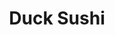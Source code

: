 ---
layout: place
title: "Duck Sushi"
permalink: /oregon/eugene/duck-sushi.html
stateAbbr: OR
stateName: Oregon
cityName: Eugene
seo:
  name: "Duck Sushi"
  type: Restaurant
  links: https://www.ducksushieugeneor.com/
description: "Duck Sushi serves delicious sushi in Eugene, Oregon. Try fresh Japanese dishes for a great dining experience. "
place_id: ChIJzUUawT4ewVQRZQ1-lzqQ1EU
photos:
  - name: >-
      places/ChIJzUUawT4ewVQRZQ1-lzqQ1EU/photos/AeeoHcJbynv8A54ID6rEK2h0oAV6FS1Em-AbKSl8Wpq0HoaHfss0G-wKlcn6LwtUT3UysMQbjEL8UTHSuwYQ4f-IblqmIZLSh4LATE1NRHCy2J6X-NZSvyoN_MEI8uZKlmCmDlRDOiPjHxlLdxbLuHkrnnh0W4X2fYRJa14NJrxYOq81UzrzK84WAMPx_nQEnjpymdAJkxykXNISQXuSkDDqjvyQ4wVv8b8XBdmsGmjyUK2eVB30ja1b9qZZLaG1PllueetEO634JTLPyVyXwOqb8hLy1n3qe90n1B2KKgld7sAk3g
    widthPx: 1008
    heightPx: 565
    authorAttributions:
      - displayName: Duck Sushi
        uri: https://maps.google.com/maps/contrib/106145720116667517954
        photoUri: >-
          https://lh3.googleusercontent.com/a-/ALV-UjXCWj0VN28kvVv-HZG758CTmcDN9FDW4hXTNaqUgQAyt3GT09E=s100-p-k-no-mo
    flagContentUri: >-
      https://www.google.com/local/imagery/report/?cb_client=maps_api_places.places_api&image_key=!1e10!2sAF1QipM0DwBpLt0MXa1u7n2XiDOVdEPXFVcmQEAKLiOr&hl=en-US
    googleMapsUri: >-
      https://www.google.com/maps/place//data=!3m4!1e2!3m2!1sAF1QipM0DwBpLt0MXa1u7n2XiDOVdEPXFVcmQEAKLiOr!2e10!4m2!3m1!1s0x54c11e3ec11a45cd:0x45d4903a977e0d65
  - name: >-
      places/ChIJzUUawT4ewVQRZQ1-lzqQ1EU/photos/AeeoHcKd8r9bAPX1_3SBS6f-ZPX5Oy7brOox4Q8lB98eJt2JHq-Sk5_RwLJGgH9wB63qfSVHVQokdQHiBraSu24pPEkH7SVt0xqjyJOo44M-zw0RWDFi_zwfzEQjneI6KjBbI_siDacQ0yUoEOfwfBmkQ0WhpDzpeVcjA_of1W30WFG-VPmo0IGIJDjHVaalLJETawGgZhtDbyBc13P_ww196Ty1IYXA2kMsYFwwNVbod0Rt64m3MTOFk2XwocS87nmNkgZATlIkb2mSEWObcHOqQjSSrU2MDw6YJwKQZzQ76OINEA
    widthPx: 1280
    heightPx: 1280
    authorAttributions:
      - displayName: Duck Sushi
        uri: https://maps.google.com/maps/contrib/106145720116667517954
        photoUri: >-
          https://lh3.googleusercontent.com/a-/ALV-UjXCWj0VN28kvVv-HZG758CTmcDN9FDW4hXTNaqUgQAyt3GT09E=s100-p-k-no-mo
    flagContentUri: >-
      https://www.google.com/local/imagery/report/?cb_client=maps_api_places.places_api&image_key=!1e10!2sAF1QipOdiKCtb-MFI-RWZfarBN37PV6MAuWEFXC9MLDh&hl=en-US
    googleMapsUri: >-
      https://www.google.com/maps/place//data=!3m4!1e2!3m2!1sAF1QipOdiKCtb-MFI-RWZfarBN37PV6MAuWEFXC9MLDh!2e10!4m2!3m1!1s0x54c11e3ec11a45cd:0x45d4903a977e0d65
  - name: >-
      places/ChIJzUUawT4ewVQRZQ1-lzqQ1EU/photos/AeeoHcIPfnuRwKKz57ZoMGryXEnLqx7h3rePyAPDvFg_DP1AR7pCtc_PoVnx3roA-0_lWtOgBbiNeBnC7t0p7CrPKl_z0f6veHmsbGUB9Om1YzzsrxwFD7WKr0fq4m_bkX6tzJxUi5ATyU6eGbiP54D3fy7sRPeHwgQrtmqedCSzkfrZcWJLCVmt2msMWg7wcXf6QJIjQqsCmx6sb4o9QH5PTtRYCj8bhRaAtUKGHyPz8TSIPranvFonP6epCEKMQTOSwMwGYtVTTl_Zctji2yiOW38M6fg27IKDgrlVO-EXZp3Frw
    widthPx: 3303
    heightPx: 1947
    authorAttributions:
      - displayName: Duck Sushi
        uri: https://maps.google.com/maps/contrib/106145720116667517954
        photoUri: >-
          https://lh3.googleusercontent.com/a-/ALV-UjXCWj0VN28kvVv-HZG758CTmcDN9FDW4hXTNaqUgQAyt3GT09E=s100-p-k-no-mo
    flagContentUri: >-
      https://www.google.com/local/imagery/report/?cb_client=maps_api_places.places_api&image_key=!1e10!2sAF1QipNmGBw_yxQy1MBwMkFFJ8dUcNjUtsE1CQxMxgIO&hl=en-US
    googleMapsUri: >-
      https://www.google.com/maps/place//data=!3m4!1e2!3m2!1sAF1QipNmGBw_yxQy1MBwMkFFJ8dUcNjUtsE1CQxMxgIO!2e10!4m2!3m1!1s0x54c11e3ec11a45cd:0x45d4903a977e0d65
  - name: >-
      places/ChIJzUUawT4ewVQRZQ1-lzqQ1EU/photos/AeeoHcITcYHBac-fqPxD5ZSuSmPQ9f2nayCzGX05N0lnOWfXizNGshyGeNDo4TSgUQoc_ZnLaRGjSFMo3zwHYzV0vtzNeTBIZspPzlUrZ5qHtSFTfzq8JQh7WlkoAw_nS_uiAj1Tn2XNFCigl82ZJhvkpDBIL_UqPHGx0Q7e7PjryG24FR3mLDtH83LEPjUWevM1lskTSnl6OFgwdiTTGF9ATTaVMqOAWM62MjVQH5bEWn-XX5Y_-GIWbTjlMzuTG5WkhK8DR-7ll0dv9qP-8D1Wq8hkSIQsdn69RWmSqkkesWGIVxwis4mwpz26LxgrzCtkQ3by4e6mogYPfNOEfM-jFEetjOE89P_wBNZeHJJxTklYP8a6_jmA-nrSY2j7MArj3a18TaDzyrBN5NCevgrqI-5yLN7U6PUeeYLHIDBbI8vjiA
    widthPx: 3024
    heightPx: 4032
    authorAttributions:
      - displayName: Stefanie Jackson
        uri: https://maps.google.com/maps/contrib/117947985499749683149
        photoUri: >-
          https://lh3.googleusercontent.com/a-/ALV-UjVHwlqMavjTLDXGnfuXciuQ6aFcAMA5lEdaotWtW92Cs-i5Ep58_Q=s100-p-k-no-mo
    flagContentUri: >-
      https://www.google.com/local/imagery/report/?cb_client=maps_api_places.places_api&image_key=!1e10!2sCIHM0ogKEICAgIDUjKOAGg&hl=en-US
    googleMapsUri: >-
      https://www.google.com/maps/place//data=!3m4!1e2!3m2!1sCIHM0ogKEICAgIDUjKOAGg!2e10!4m2!3m1!1s0x54c11e3ec11a45cd:0x45d4903a977e0d65
  - name: >-
      places/ChIJzUUawT4ewVQRZQ1-lzqQ1EU/photos/AeeoHcLsHRDXn3JJ7YzaZkzrOU2O0rybmLMKmzrWtLOxtAWMgblUfdE4LgBxE_19MyAN57A26yknQJcMAqQ5vfzGQEgX_UcVBV-sMaTvJvaHADINUpt5SsIjeyyrlCbxWtSIcpzMPN6YNNfrExZs9ECGy_-S5vxR41vxwr5rmAwBDGzaxUcagkJMYYAAYasPK2Nz5sLoBLswOhA3b2ElJJzZF1LKbCS6zZ7i4OE8c3YVWg3xLRGMK8-WIorMUdZLVy6FCtmzze0Md6eF6Tjq434kHOkD81O_GhgYsKxlULMeg_z8WNuLnT8mnlqg8pBtzkYvYlWgXj9T-i7-LeSJz2ChS4fg5mOGJt_dR9GBRqNaJIEXuTVqOioUx9sscZN5iUYC89BP0iX9kUiFZaX9oYq7_7VIJNFwAhQn6DaMSXyHflylQg
    widthPx: 3120
    heightPx: 4160
    authorAttributions:
      - displayName: Thomas Farrenkopf
        uri: https://maps.google.com/maps/contrib/105022067333627519775
        photoUri: >-
          https://lh3.googleusercontent.com/a-/ALV-UjW88jYDmAQp91VcviFSQp-srWbEu4BwYb8DD51fZPohkV5_Fnz-=s100-p-k-no-mo
    flagContentUri: >-
      https://www.google.com/local/imagery/report/?cb_client=maps_api_places.places_api&image_key=!1e10!2sCIHM0ogKEICAgID2vaH1Fw&hl=en-US
    googleMapsUri: >-
      https://www.google.com/maps/place//data=!3m4!1e2!3m2!1sCIHM0ogKEICAgID2vaH1Fw!2e10!4m2!3m1!1s0x54c11e3ec11a45cd:0x45d4903a977e0d65
  - name: >-
      places/ChIJzUUawT4ewVQRZQ1-lzqQ1EU/photos/AeeoHcKsIPil97CZbMpf6brcwliXhobr0mgAQJCJNOdZOQLUUBh-p1HOVBBD-fDJP7-j0SbjR1CzogmptYSYRKANknoe3ceIChn3Gxk_S1brSbySbe8sQicV2qcMbL6nFLaaJW8bV4VO9Z9XjhRTvWc5KcQh8hYn0_i0Zfm8DicY0Q9Tci3tjO0vcTTt7-iUsLtKbMXV97xvCYhb7NpEYi7J1GCnh8HN9KJQiIS2IFYd6PAHLPOk274MzTVfqGN9O3MEC4JmhobQQIO01766OTSkYXsjVRNhy2BaHbilblKaaP2yE1v-uIYaI8ZbXWagPxuMpDLcKvccTi_kUWVzGSpx4p9_YIZMes6FoiEolgQoBzm8UKCrPD_s0WF5ZFhjA1Tl9RVtiSc_Gj1wLZZPAQbVzkF1DhHncB-c6P1yqvor_7bS5AVM
    widthPx: 1109
    heightPx: 1395
    authorAttributions:
      - displayName: Dan Poynter
        uri: https://maps.google.com/maps/contrib/106272146416487901832
        photoUri: >-
          https://lh3.googleusercontent.com/a-/ALV-UjWxc0Cip5gwcaKcq62yYrZgDNi3Z86PiwanbErkg_GBaDhFRMyhYg=s100-p-k-no-mo
    flagContentUri: >-
      https://www.google.com/local/imagery/report/?cb_client=maps_api_places.places_api&image_key=!1e10!2sCIHM0ogKEICAgICq_MTMpwE&hl=en-US
    googleMapsUri: >-
      https://www.google.com/maps/place//data=!3m4!1e2!3m2!1sCIHM0ogKEICAgICq_MTMpwE!2e10!4m2!3m1!1s0x54c11e3ec11a45cd:0x45d4903a977e0d65
  - name: >-
      places/ChIJzUUawT4ewVQRZQ1-lzqQ1EU/photos/AeeoHcJ9dzkEddOMtmb22Y7xdch_McEOfgWTbUsYuFS7Ey5RXjZ00nsNNFE520SdBdzeQLCOSotc5Gv3HMLuYlcvBi1gqLnEv9dRc17RyxKeK9RH6PfT7-wRQNGeCqwTgnAU-M6lUeS7EMhLN9xkiiTJLhP8W4jZD-WyqUH_ry7DCX4oy6YrvNkw9L6OIG38f3yrX3OpYEq5GWerL678I8nXbCpzTX5h0KQglF1aZy1_zzRpp9x0RFisPfm7InOyZLtnAc48Pur_u6RbPmNTZwNC5mIYAAHAQpd22uJ5U_jPqPoPQTsxShSG4g0_TGjcCQ0gwZXpQD04WMEEMUXz89I7ot9cyZMAf1_Mac0-c1LiL8YbcXfD5-g1oe8Jwu9jgg5Wtc0cacamqyx2dgRrVtECv4yjARqm5nNB4v_tlKaZa8vTt16A
    widthPx: 3472
    heightPx: 4624
    authorAttributions:
      - displayName: Kseniia Samoilova
        uri: https://maps.google.com/maps/contrib/104148474414936076018
        photoUri: >-
          https://lh3.googleusercontent.com/a-/ALV-UjXVOa9SY-Ro_4Ph2gOItnUJH7AMLh4TXKCMRqOcrLR-dCCqgMI=s100-p-k-no-mo
    flagContentUri: >-
      https://www.google.com/local/imagery/report/?cb_client=maps_api_places.places_api&image_key=!1e10!2sCIHM0ogKEICAgICaruaY9AE&hl=en-US
    googleMapsUri: >-
      https://www.google.com/maps/place//data=!3m4!1e2!3m2!1sCIHM0ogKEICAgICaruaY9AE!2e10!4m2!3m1!1s0x54c11e3ec11a45cd:0x45d4903a977e0d65
  - name: >-
      places/ChIJzUUawT4ewVQRZQ1-lzqQ1EU/photos/AeeoHcLW_8HskKUTxCxjawy_z3DszKfyWY0Pmm1Dj_fBBdzs59SMIgV9x4_P7_IG1D849QbcCoYgylIuT7dQvG1nmNuAOSH2lal3EnUmJ6fxAvRxJW15h1cONUuStaLzWqNpBNBRMgNvuTkKkOVwhK0jJknOFOrbHZEHGHX_UD6hr3UuZFkxnzeS8B3pRy_SweQClwgqNNC2Q96g9bwTjqRwII_8gvrGrT98I-HwjDENjHRsVQACYORSlE8FOYs6xt7KzSGXQXjEj---qczRaRvRC3kquO85s7oqK87-89Ts7V3tAjHwMyQff1X4FMSKea_ZDjeRr0X8qYlKWlvVYJqR8YvydWrr4C9aSd1nPLvG4S5uKanpOCvp5NRon7I6PtLXzZ_p3V2IF_fWKiKDrpJPNhQ6ZlPOUCAMj5hVBXophALM3w
    widthPx: 3816
    heightPx: 2946
    authorAttributions:
      - displayName: Jennifer Teu
        uri: https://maps.google.com/maps/contrib/110356361819671845534
        photoUri: >-
          https://lh3.googleusercontent.com/a-/ALV-UjVpqSuHGPASXn_2yGruBtIQgs3JtX6pp_l2r3fvZUqe3pN_LZQR=s100-p-k-no-mo
    flagContentUri: >-
      https://www.google.com/local/imagery/report/?cb_client=maps_api_places.places_api&image_key=!1e10!2sCIHM0ogKEICAgIDhufPrZg&hl=en-US
    googleMapsUri: >-
      https://www.google.com/maps/place//data=!3m4!1e2!3m2!1sCIHM0ogKEICAgIDhufPrZg!2e10!4m2!3m1!1s0x54c11e3ec11a45cd:0x45d4903a977e0d65
  - name: >-
      places/ChIJzUUawT4ewVQRZQ1-lzqQ1EU/photos/AeeoHcKsFmzP9SIM17Jh5Ilvw0yR_WU9_Qsa4JhsV-Fp0w3zuckq98ev7sUWIWZrzJjZxcGJhAFFVwXKC5SqBEZkgGeoofbSIEOjrEQ6gP9b9aKq1uieJkeD6vk_rDcrzfIj9oKRwaWaksRmO23aq2-RShZCuTgI6vYJsCynMIgTiEVS8nhXrDy2QklT9GwyN7n0nyD3UgQGkwxQm1Mdkjrznl-Tq1LRLbfbOyP_OidlchcP6DPtxlY1NSYs6A53yt4WaRykWSD1gCUj5zCGNjwbYe_SM3wDRak-KostyAwVwM-H_A
    widthPx: 1683
    heightPx: 2560
    authorAttributions:
      - displayName: Duck Sushi
        uri: https://maps.google.com/maps/contrib/106145720116667517954
        photoUri: >-
          https://lh3.googleusercontent.com/a-/ALV-UjXCWj0VN28kvVv-HZG758CTmcDN9FDW4hXTNaqUgQAyt3GT09E=s100-p-k-no-mo
    flagContentUri: >-
      https://www.google.com/local/imagery/report/?cb_client=maps_api_places.places_api&image_key=!1e10!2sAF1QipOjnCWl_saG1Hauim44HPNCLAzplNwoUKZEIDyD&hl=en-US
    googleMapsUri: >-
      https://www.google.com/maps/place//data=!3m4!1e2!3m2!1sAF1QipOjnCWl_saG1Hauim44HPNCLAzplNwoUKZEIDyD!2e10!4m2!3m1!1s0x54c11e3ec11a45cd:0x45d4903a977e0d65
  - name: >-
      places/ChIJzUUawT4ewVQRZQ1-lzqQ1EU/photos/AeeoHcLIZN05vJfkTA_tgpbWXvKCLAHk0j5_kB56SX7MNqOmxck-KPy965BXedOI8Vf-Oin6OESttLT5s5Deu_0_TIQGYJHla_2v1-8kvrBRzZkN4AbZynHlCdaNXR-kalFxrnNI8v3GTTvVeHujU-1oxPYz3R6HGDFt0-I9zmN8ZETqk91ij8Q8qDoLJWtQlr5SbWgNGgUj_RrYKLbvVRIXQGLkVr5GcJGYa7ROe3DgNYToBnGrD44gJlkrU6gB6kjMAKSsW-SAM3VNfiDEbQKTUyxiDSwY5mfPjUN5j-J7WOnJQw
    widthPx: 4032
    heightPx: 1960
    authorAttributions:
      - displayName: Duck Sushi
        uri: https://maps.google.com/maps/contrib/106145720116667517954
        photoUri: >-
          https://lh3.googleusercontent.com/a-/ALV-UjXCWj0VN28kvVv-HZG758CTmcDN9FDW4hXTNaqUgQAyt3GT09E=s100-p-k-no-mo
    flagContentUri: >-
      https://www.google.com/local/imagery/report/?cb_client=maps_api_places.places_api&image_key=!1e10!2sAF1QipPUZJgpenaPDr1pJVl-1NshEook4sVnvcWYexiP&hl=en-US
    googleMapsUri: >-
      https://www.google.com/maps/place//data=!3m4!1e2!3m2!1sAF1QipPUZJgpenaPDr1pJVl-1NshEook4sVnvcWYexiP!2e10!4m2!3m1!1s0x54c11e3ec11a45cd:0x45d4903a977e0d65
address: 750 E 13th Ave, Eugene, OR 97401, USA
street: 750 E 13th Ave
city: Eugene
state: OR
zip: '97401'
country: USA
neighborhood: Downtown
latitude: '44.045366'
longitude: '-123.081297'
accessibility_options:
  wheelchairAccessibleParking: true
  wheelchairAccessibleEntrance: true
  wheelchairAccessibleRestroom: true
  wheelchairAccessibleSeating: true
business_status: OPERATIONAL
name: Duck Sushi
google_maps_links:
  directionsUri: >-
    https://www.google.com/maps/dir//''/data=!4m7!4m6!1m1!4e2!1m2!1m1!1s0x54c11e3ec11a45cd:0x45d4903a977e0d65!3e0
  placeUri: https://maps.google.com/?cid=5031805265003810149
  writeAReviewUri: >-
    https://www.google.com/maps/place//data=!4m3!3m2!1s0x54c11e3ec11a45cd:0x45d4903a977e0d65!12e1
  reviewsUri: >-
    https://www.google.com/maps/place//data=!4m4!3m3!1s0x54c11e3ec11a45cd:0x45d4903a977e0d65!9m1!1b1
  photosUri: >-
    https://www.google.com/maps/place//data=!4m3!3m2!1s0x54c11e3ec11a45cd:0x45d4903a977e0d65!10e5
primary_type: Sushi Restaurant
opening_hours:
  regular:
    - 'Monday: 11:30 AM – 11:00 PM'
    - 'Tuesday: 11:30 AM – 11:00 PM'
    - 'Wednesday: 11:30 AM – 11:00 PM'
    - 'Thursday: 11:30 AM – 11:00 PM'
    - 'Friday: 11:30 AM – 11:00 PM'
    - 'Saturday: 11:30 AM – 11:00 PM'
    - 'Sunday: 11:30 AM – 11:00 PM'
  current:
    - 'Monday: 11:30 AM – 11:00 PM'
    - 'Tuesday: 11:30 AM – 11:00 PM'
    - 'Wednesday: 11:30 AM – 11:00 PM'
    - 'Thursday: 11:30 AM – 11:00 PM'
    - 'Friday: 11:30 AM – 11:00 PM'
    - 'Saturday: 11:30 AM – 11:00 PM'
    - 'Sunday: 11:30 AM – 11:00 PM'
secondary_opening_hours:
  regular:
    weekdayDescriptions: null
    type: null
  current:
    weekdayDescriptions: null
    type: null
phone: (541) 654-4122
price_level: PRICE_LEVEL_INEXPENSIVE
price_range: $10 &ndash; $20
rating: '4.0'
rating_count: 0
website: https://www.ducksushieugeneor.com/
reviews: null
parking_options: null
payment_options: null
allow_dogs: null
curbside_pickup: null
delivery: null
dine_in: null
good_for_children: null
good_for_groups: null
good_for_sports: null
live_music: null
menu_for_children: null
outdoor_seating: null
reservable: null
restroom: null
serves_beer: null
serves_breakfast: null
serves_brunch: null
serves_cocktails: null
serves_coffee: null
serves_dinner: null
serves_dessert: null
serves_lunch: null
serves_vegetarian_food: null
serves_wine: null
takeout: null
update_category: essentials
summary: null

---